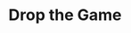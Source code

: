 ---
title: Drop the Game
slug: drop-the-game
artist: Flume, Chet Faker
youtube: 6vopR3ys8Kw
position: 88
---